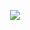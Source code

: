 <p align="center">
    <img src="https://img.shields.io/travis/com/Uniminin/rustlang-fibonacci?style=for-the-badge">
</p>